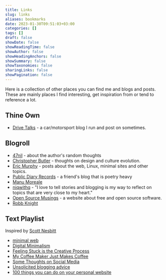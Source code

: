 ```yaml
---
title: Links
slug: links
aliases: bookmarks
date: 2023-01-30T09:51:03+03:00
categories: []
tags: []
draft: false
showDate: false
showReadingTime: false
showAuthor: false
showHeadingAnchors: false
showSummary: false
showTaxonomies: false
sharingLinks: false
showPagination: false
---
```


Here is a collection of other places you can find me and blogs and posts. These are mainly places I find interesting, get inspiration from or tend to reference a lot.

## Thine Own

- [Drive Talks](https://auto.insidemordecai.com) - a car/motorsport blog I run and post on sometimes.

## Blogroll

- [47nil](https://47nil.com) - about the author's random thoughts
- [Christopher Butler](https://www.chrbutler.com/) - thoughts on design and culture evolution.
- [Eric Murphy](https://ericmurphy.xyz) - posts about the web, Linux, minimal sites and other topics.
- [Public Diary Records](https://iamrajab.blogspot.com/) - a friend's blog that is poetry heavy
- [Manu Moreale](https://manuelmoreale.com/)
- [niqwithq](https://niqwithq.com) - "I love to tell stories and blogging is my way to reflect on topics that are very close to my heart."
- [Open Source Musings](https://opensourcemusings.com/) - a website about free and open source software.
- [Robb Knight](https://rknight.me)

## Text Playlist

Inspired by [Scott Nesbitt](https://scottnesbitt.net/)
- [minimal web](https://mnmlist.com/w/)
- [Digital Minimalism](https://47nil.com/digital.html)
- [Feeling Stuck is the Creative Process](https://writing.fm/stuck)
- [My Coffee Maker Just Makes Coffee](https://btxx.org/posts/one-thing/)
- [Some Thoughts on Social Media](https://chrishannah.me/some-thoughts-on-social-media-2021-sept/)
- [Unsolicited blogging advice](https://manuelmoreale.com/unsolicited-blogging-advice)
- [100 things you can do on your personal website](https://jamesg.blog/2024/02/19/personal-website-ideas/)
